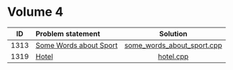 # Volume 4

|  ID  |                              Problem statement                              |                          Solution                          |
|:----:|:----------------------------------------------------------------------------|:----------------------------------------------------------:|
| 1313 | [Some Words about Sport](http://acm.timus.ru/problem.aspx?space=1&num=1313) | [some_words_about_sport.cpp](./some_words_about_sport.cpp) |
| 1319 | [Hotel](http://acm.timus.ru/problem.aspx?space=1&num=1319)                  | [hotel.cpp](./hotel.cpp)                                   |
